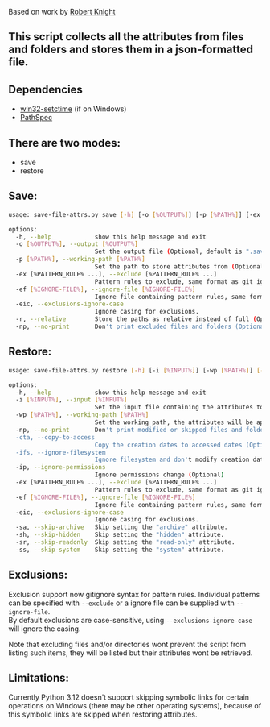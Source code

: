 Based on work by [Robert Knight][1]

## This script collects all the attributes from files and folders and stores them in a json-formatted file.

Dependencies
-------------------------

- [win32-setctime](https://github.com/Delgan/win32-setctime) (if on Windows)
- [PathSpec](https://github.com/cpburnz/python-pathspec)

There are two modes:
-------------------------

- save
- restore

Save:
-------------------------

```bash
usage: save-file-attrs.py save [-h] [-o [%OUTPUT%]] [-p [%PATH%]] [-ex [%PATTERN_RULE% ...]] [-ef [%IGNORE-FILE%]] [-eic] [-r] [-np]

options:
  -h, --help            show this help message and exit
  -o [%OUTPUT%], --output [%OUTPUT%]
                        Set the output file (Optional, default is ".saved-file-attrs" in current dir)
  -p [%PATH%], --working-path [%PATH%]
                        Set the path to store attributes from (Optional, default is current path)
  -ex [%PATTERN_RULE% ...], --exclude [%PATTERN_RULE% ...]
                        Pattern rules to exclude, same format as git ignore rules. (Optional)
  -ef [%IGNORE-FILE%], --ignore-file [%IGNORE-FILE%]
                        Ignore file containing pattern rules, same format as git ignore rules. (Optional)
  -eic, --exclusions-ignore-case
                        Ignore casing for exclusions.
  -r, --relative        Store the paths as relative instead of full (Optional)
  -np, --no-print       Don't print excluded files and folders (Optional)
```

Restore:
-------------------------

```bash
usage: save-file-attrs.py restore [-h] [-i [%INPUT%]] [-wp [%PATH%]] [-np] [-cta] [-ifs] [-ip] [-ex [%PATTERN_RULE% ...]] [-ef [%IGNORE-FILE%]] [-eic] [-sa] [-sh] [-sr] [-ss]

options:
  -h, --help            show this help message and exit
  -i [%INPUT%], --input [%INPUT%]
                        Set the input file containing the attributes to restore (Optional, default is ".saved-file-attrs" in current dir)
  -wp [%PATH%], --working-path [%PATH%]
                        Set the working path, the attributes will be applied to the contents of this path (Optional, default is the current directory)
  -np, --no-print       Don't print modified or skipped files and folders (Optional)
  -cta, --copy-to-access
                        Copy the creation dates to accessed dates (Optional)
  -ifs, --ignore-filesystem
                        Ignore filesystem and don't modify creation dates (Optional)
  -ip, --ignore-permissions
                        Ignore permissions change (Optional)
  -ex [%PATTERN_RULE% ...], --exclude [%PATTERN_RULE% ...]
                        Pattern rules to exclude, same format as git ignore rules. (Optional)
  -ef [%IGNORE-FILE%], --ignore-file [%IGNORE-FILE%]
                        Ignore file containing pattern rules, same format as git ignore rules. (Optional)
  -eic, --exclusions-ignore-case
                        Ignore casing for exclusions.
  -sa, --skip-archive   Skip setting the "archive" attribute.
  -sh, --skip-hidden    Skip setting the "hidden" attribute.
  -sr, --skip-readonly  Skip setting the "read-only" attribute.
  -ss, --skip-system    Skip setting the "system" attribute.
```

Exclusions:
-------------------------
Exclusion support now gitignore syntax for pattern rules. Individual patterns can be specified with `--exclude` or a
ignore file can be supplied with `--ignore-file`.  
By default exclusions are case-sensitive, using `--exclusions-ignore-case` will ignore the casing.

Note that excluding files and/or directories wont prevent the script from listing such items, they will be listed
but their attributes wont be retrieved.

Limitations:
-------------------------
Currently Python 3.12 doesn't support skipping symbolic links for certain operations on Windows (there may be other
operating systems), because of this symbolic links are skipped when restoring attributes.

[1]: https://github.com/robertknight/mandrawer

